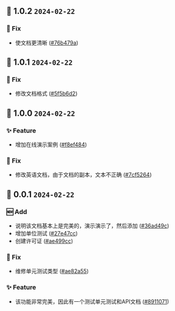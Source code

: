 ## 🎉 1.0.2 `2024-02-22`
### 🐛 Fix
- 使文档更清晰 ([#76b479a](https://github.com/kwooshung/React-Themes/commit/76b479aea1134a476dca3aa56fbb9d2e9507e8b2))

## 🎉 1.0.1 `2024-02-22`
### 🐛 Fix
- 修改文档格式 ([#5f5b6d2](https://github.com/kwooshung/React-Themes/commit/5f5b6d22711c9650b2284c72d45e9047e295fb0a))

## 🎉 1.0.0 `2024-02-22`
### ✨ Feature
- 增加在线演示案例 ([#f8ef484](https://github.com/kwooshung/React-Themes/commit/f8ef4846e2f9a322531c4d6d0f94f350c47d255f))
### 🐛 Fix
- 修改英语文档，由于文档的副本，文本不正确 ([#7cf5264](https://github.com/kwooshung/React-Themes/commit/7cf526425c813fb63b759850b5f62ec8505c811e))

## 🎉 0.0.1 `2024-02-22`
### 🆕 Add
- 说明该文档基本上是完美的，演示演示了，然后添加 ([#36ad49c](https://github.com/kwooshung/React-Themes/commit/36ad49c55b49c1a79408530d35243636fb7fb248))
- 增加单位测试 ([#27e47cc](https://github.com/kwooshung/React-Themes/commit/27e47cc290062b39b675c0c51597a87a08e9da06))
- 创建许可证 ([#ae499cc](https://github.com/kwooshung/React-Themes/commit/ae499cc1dc2ba5f35748a4ebfd7370b76a7f0fcb))
### 🐛 Fix
- 维修单元测试类型 ([#ae82a55](https://github.com/kwooshung/React-Themes/commit/ae82a552fbf7dc96a65b4868eb3786826bd39da3))
### ✨ Feature
- 该功能非常完美，因此有一个测试单元测试和API文档 ([#8911071](https://github.com/kwooshung/React-Themes/commit/8911071f6d72cac0e2dd7f8d092ae8cc416c9a01))